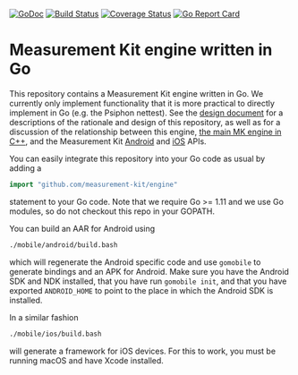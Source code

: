 [![GoDoc](https://godoc.org/github.com/measurement-kit/engine?status.svg)](https://godoc.org/github.com/measurement-kit/engine) [![Build Status](https://travis-ci.org/measurement-kit/engine.svg?branch=master)](https://travis-ci.org/measurement-kit/engine) [![Coverage Status](https://coveralls.io/repos/github/measurement-kit/engine/badge.svg?branch=master)](https://coveralls.io/github/measurement-kit/engine?branch=master) [![Go Report Card](https://goreportcard.com/badge/github.com/measurement-kit/engine)](https://goreportcard.com/report/github.com/measurement-kit/engine)

# Measurement Kit engine written in Go

This repository contains a Measurement Kit engine written in Go.
We currently only implement functionality that it is more practical
to directly implement in Go (e.g. the Psiphon nettest). See the
[design document](DESIGN.md) for a descriptions of the rationale
and design of this repository, as well as for a discussion of the
relationship between this engine, [the main MK engine in C++](
https://github.com/measurement-kit/measurement-kit), and the
Measurement Kit [Android](https://github.com/measurement-kit/android-libs)
and [iOS](https://github.com/measurement-kit/mkall-ios) APIs.

You can easily integrate this repository into your Go code as usual by
adding a

```Go
import "github.com/measurement-kit/engine"
```

statement to your Go code. Note that we require Go >= 1.11 and we
use Go modules, so do not checkout this repo in your GOPATH.

You can build an AAR for Android using

```bash
./mobile/android/build.bash
```

which will regenerate the Android specific code and use `gomobile`
to generate bindings and an APK for Android. Make sure you have
the Android SDK and NDK installed, that you have run `gomobile init`,
and that you have exported `ANDROID_HOME` to point to the place in
which the Android SDK is installed.

In a similar fashion

```bash
./mobile/ios/build.bash
```

will generate a framework for iOS devices. For this to
work, you must be running macOS and have Xcode installed.
